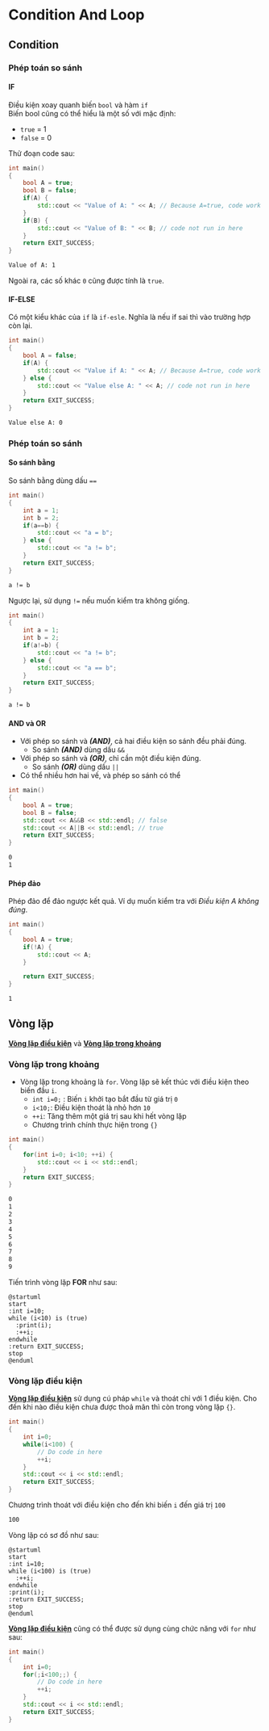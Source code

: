 # Condition And Loop

## Condition

### Phép toán so sánh

#### IF
Điều kiện xoay quanh biến `bool` và hàm `if`\
Biến bool cũng có thể hiểu là một số với mặc định:
- `true`  = 1
- `false` = 0

Thử đoạn code sau: 

```c++ title="main.cpp"
int main()
{
	bool A = true;
	bool B = false;
	if(A) {
		std::cout << "Value of A: " << A; // Because A=true, code work in here
	}
	if(B) {
		std::cout << "Value of B: " << B; // code not run in here
	}
	return EXIT_SUCCESS; 
}
```
```bash
Value of A: 1
```
Ngoài ra, các số khác `0` cũng được tính là `true`.

#### IF-ELSE
Có một kiểu khác của `if` là `if-esle`. Nghĩa là nếu if sai thì vào trường hợp còn lại.

```c++ title="main.cpp"
int main()
{
	bool A = false;
	if(A) {
		std::cout << "Value if A: " << A; // Because A=true, code work in here
	} else {
		std::cout << "Value else A: " << A; // code not run in here
	}
	return EXIT_SUCCESS; 
}
```
```bash
Value else A: 0
```

### Phép toán so sánh

#### So sánh bằng
So sánh bằng dùng dấu `==`
```c++ title="main.cpp"
int main()
{
	int a = 1;
	int b = 2;
	if(a==b) {
		std::cout << "a = b";
	} else {
		std::cout << "a != b";
	}
	return EXIT_SUCCESS; 
}
```
```bash
a != b
```
Ngược lại, sử dụng `!=` nếu muốn kiểm tra không giống.
```c++ title="main.cpp"
int main()
{
	int a = 1;
	int b = 2;
	if(a!=b) {
		std::cout << "a != b";
	} else {
		std::cout << "a == b";
	}
	return EXIT_SUCCESS; 
}
```
```bash
a != b
```

#### AND và OR

- Với phép so sánh và ___(AND)___, cả hai điều kiện so sánh đều phải đúng.
	- So sánh ___(AND)___ dùng dấu `&&`
- Với phép so sánh và ___(OR)___, chỉ cần một điều kiện đúng.
	- So sánh ___(OR)___ dùng dấu `||`
- Có thể nhiều hơn hai vế, và phép so sánh có thể 

```c++ title="main.cpp"
int main()
{
	bool A = true;
	bool B = false;
	std::cout << A&&B << std::endl; // false
	std::cout << A||B << std::endl; // true
	return EXIT_SUCCESS; 
}
```
```bash
0
1
```
#### Phép đảo
Phép đảo để đảo ngược kết quả. Ví dụ muốn kiểm tra với _Điều kiện A không đúng_.

```c++ title="main.cpp"
int main()
{
	bool A = true;
	if(!A) {
		std::cout << A;
	}

	return EXIT_SUCCESS; 
}
```
```bash
1
```
## Vòng lặp

<u>__Vòng lặp điều kiện__</u> và <u>__Vòng lặp trong khoảng__</u>

### Vòng lặp trong khoảng

- Vòng lặp trong khoảng là `for`. Vòng lặp sẽ kết thúc với điều kiện theo biến đầu `i`.
	- `int i=0;` : Biến `i` khởi tạo bắt đầu từ giá trị `0`
	- `i<10;`: Điều kiện thoát là nhỏ hơn `10`
	- `++i`: Tăng thêm một giá trị sau khi hết vòng lặp
	- Chương trình chính thực hiện trong `{}`
```c++ title="main.cpp"
int main()
{
	for(int i=0; i<10; ++i) {
		std::cout << i << std::endl;
	}
	return EXIT_SUCCESS; 
}
```
```bash
0
1
2
3
4
5
6
7
8
9
```
Tiến trình vòng lặp __FOR__ như sau:

```puml
@startuml
start
:int i=10;
while (i<10) is (true)
  :print(i);
  :++i;
endwhile
:return EXIT_SUCCESS;
stop
@enduml
```

### Vòng lặp điều kiện

<u>__Vòng lặp điều kiện__</u> sử dụng cú pháp `while` và thoát chỉ với 1 điều kiện. Cho đến khi nào điều kiện chưa được thoả mãn thì còn trong vòng lặp `{}`.

```c++ title="main.cpp"
int main()
{
	int i=0;
	while(i<100) {
		// Do code in here
		++i;
	}
	std::cout << i << std::endl;
	return EXIT_SUCCESS; 
}
```
Chương trình thoát với điều kiện cho đến khi biến `i` đến giá trị `100`
```bash
100
```
Vòng lặp có sơ đồ như sau:

```puml
@startuml
start
:int i=10;
while (i<100) is (true)
  :++i;
endwhile
:print(i);
:return EXIT_SUCCESS;
stop
@enduml
```

<u>__Vòng lặp điều kiện__</u> cũng có thể được sử dụng cùng chức năng với `for` như sau:

```c++ title="main.cpp"
int main()
{
	int i=0;
	for(;i<100;;) {
		// Do code in here
		++i;
	}
	std::cout << i << std::endl;
	return EXIT_SUCCESS; 
}
```